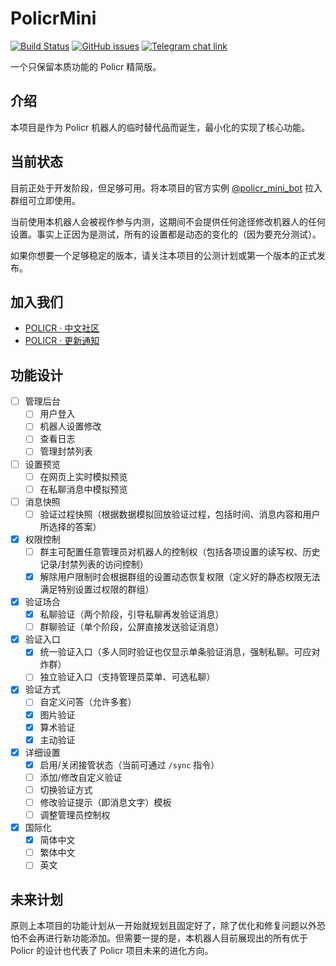 # PolicrMini

[![Build Status](https://github-ci.bluerain.io/api/badges/Hentioe/policr-mini/status.svg)](https://github-ci.bluerain.io/Hentioe/policr-mini)
[![GitHub issues](https://img.shields.io/github/issues/Hentioe/policr-mini)](https://github.com/Hentioe/policr-mini/issues)
[![Telegram chat link](https://img.shields.io/badge/%E5%8A%A0%E5%85%A5-%E4%B8%AD%E6%96%87%E7%A4%BE%E5%8C%BA-brightgreen.svg)](https://policr.telestd.me/community)

一个只保留本质功能的 Policr 精简版。

## 介绍

本项目是作为 Policr 机器人的临时替代品而诞生，最小化的实现了核心功能。

## 当前状态

目前正处于开发阶段，但足够可用。将本项目的官方实例 [@policr_mini_bot](https://t.me/policr_mini_bot) 拉入群组可立即使用。

当前使用本机器人会被视作参与内测，这期间不会提供任何途径修改机器人的任何设置。事实上正因为是测试，所有的设置都是动态的变化的（因为要充分测试）。

如果你想要一个足够稳定的版本，请关注本项目的公测计划或第一个版本的正式发布。

## 加入我们

- [POLICR · 中文社区](https://policr.bluerain.io/community)
- [POLICR · 更新通知](https://t.me/policr_changelog)

## 功能设计

- [ ] 管理后台
  - [ ] 用户登入
  - [ ] 机器人设置修改
  - [ ] 查看日志
  - [ ] 管理封禁列表
- [ ] 设置预览
  - [ ] 在网页上实时模拟预览
  - [ ] 在私聊消息中模拟预览
- [ ] 消息快照
  - [ ] 验证过程快照（根据数据模拟回放验证过程，包括时间、消息内容和用户所选择的答案）
- [x] 权限控制
  - [ ] 群主可配置任意管理员对机器人的控制权（包括各项设置的读写权、历史记录/封禁列表的访问控制）
  - [x] 解除用户限制时会根据群组的设置动态恢复权限（定义好的静态权限无法满足特别设置过权限的群组）
- [x] 验证场合
  - [x] 私聊验证（两个阶段，引导私聊再发验证消息）
  - [ ] 群聊验证（单个阶段，公屏直接发送验证消息）
- [x] 验证入口
  - [x] 统一验证入口（多人同时验证也仅显示单条验证消息，强制私聊。可应对炸群）
  - [ ] 独立验证入口（支持管理员菜单、可选私聊）
- [x] 验证方式
  - [ ] 自定义问答（允许多套）
  - [x] 图片验证
  - [x] 算术验证
  - [x] 主动验证
- [x] 详细设置
  - [x] 启用/关闭接管状态（当前可通过 `/sync` 指令）
  - [ ] 添加/修改自定义验证
  - [ ] 切换验证方式
  - [ ] 修改验证提示（即消息文字）模板
  - [ ] 调整管理员控制权
- [x] 国际化
  - [x] 简体中文
  - [ ] 繁体中文
  - [ ] 英文

## 未来计划

原则上本项目的功能计划从一开始就规划且固定好了，除了优化和修复问题以外恐怕不会再进行新功能添加。但需要一提的是，本机器人目前展现出的所有优于 Policr 的设计也代表了 Policr 项目未来的进化方向。
